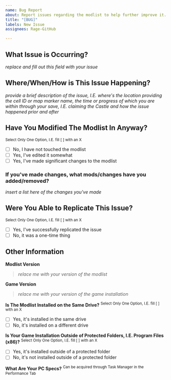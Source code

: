 ```yaml
---
name: Bug Report
about: Report issues regarding the modlist to help further improve it.
title: "[BUG]"
labels: New Issue
assignees: Rage-GitHub

---
```


## What Issue is Occurring?
*replace and fill out this field with your issue*

## Where/When/How is This Issue Happening?
*provide a brief description of the issue, I.E. where's the location providing the cell ID or map marker name, the time or progress of which you are within through your save, I.E. claiming the Castle and how the issue happened prior and after*

## Have You Modified The Modlist In Anyway?
<sup>Select Only One Option, I.E. fill [ ] with an X</sup>
- [ ] No, I have not touched the modlist
- [ ] Yes, I've edited it somewhat
- [ ] Yes, I've made significant changes to the modlist

### If you've made changes, what mods/changes have you added/removed?
*insert a list here of the changes you've made*

## Were You Able to Replicate This Issue?
<sup>Select Only One Option, I.E. fill [ ] with an X</sup>
- [ ] Yes, I've successfully replicated the issue
- [ ] No, it was a one-time thing

## Other Information
**Modlist Version**
> *relace me with your version of the modlist*

**Game Version**
> *relace me with your version of the game installation*

**Is The Modlist Installed on the Same Drive?**
<sup>Select Only One Option, I.E. fill [ ] with an X</sup>
- [ ] Yes, it's installed in the same drive
- [ ] No, it's installed on a different drive

**Is Your Game Installation Outside of Protected Folders, I.E. Program Files (x86)?**
<sup>Select Only One Option, I.E. fill [ ] with an X</sup>
- [ ] Yes, it's installed outside of a protected folder
- [ ] No, it's not installed outside of a protected folder

**What Are Your PC Specs?**
<sup>Can be acquired through Task Manager in the Performance Tab</sup>
